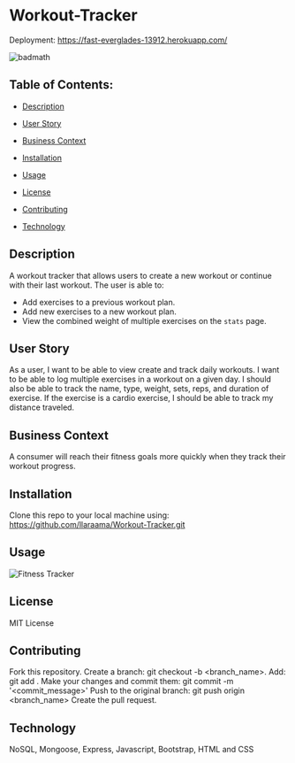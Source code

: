 # Workout-Tracker
Deployment: https://fast-everglades-13912.herokuapp.com/

![badmath](https://img.shields.io/github/languages/top/llaraama/Workout-Tracker)

 ## Table of Contents:
  * [Description](#Description)
 
  * [User Story](#User-Story)
  
  * [Business Context](#Business-Context)
  
  * [Installation](#Installation)

  * [Usage](#Usage)

  * [License](#License)

  * [Contributing](#Contributing)

  * [Technology](#Technology)

## Description 
A workout tracker that allows users to create a new workout or continue with their last workout.
The user is able to:
  * Add exercises to a previous workout plan.
  * Add new exercises to a new workout plan.
  * View the combined weight of multiple exercises on the `stats` page.
  
## User Story
As a user, I want to be able to view create and track daily workouts. I want to be able to log multiple exercises in a workout on a given day. I should also be able to track the name, type, weight, sets, reps, and duration of exercise. If the exercise is a cardio exercise, I should be able to track my distance traveled.

## Business Context
A consumer will reach their fitness goals more quickly when they track their workout progress.

## Installation
Clone this repo to your local machine using: https://github.com/llaraama/Workout-Tracker.git

## Usage
![Fitness Tracker](https://user-images.githubusercontent.com/62354759/95943038-c11a5400-0db2-11eb-82ed-057c9fc4f539.gif)

## License
MIT License 

## Contributing
Fork this repository. Create a branch: git checkout -b <branch_name>. Add: git add . Make your changes and commit them: git commit -m '<commit_message>' Push to the original branch: git push origin <branch_name> Create the pull request.

## Technology 
NoSQL, Mongoose, Express, Javascript, Bootstrap, HTML and CSS 
